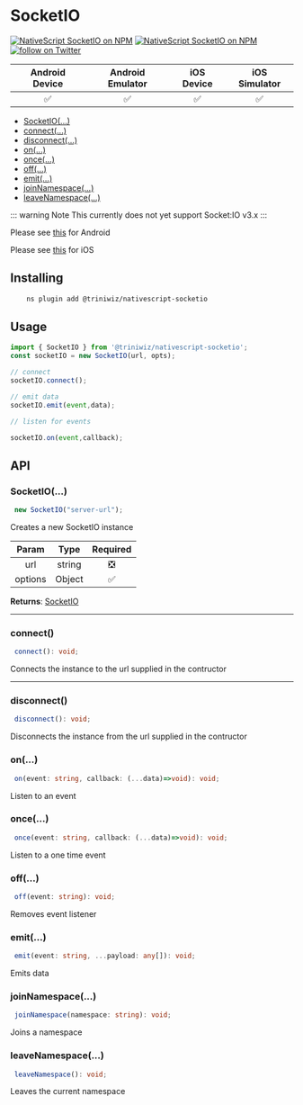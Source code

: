# SocketIO

<p>
<a href="https://www.npmjs.com/package/@triniwiz/nativescript-socketio">
<img src="https://img.shields.io/npm/v/@triniwiz/nativescript-socketio.svg?style=for-the-badge"
            alt="NativeScript SocketIO on NPM"/></a>

<a href="https://www.npmjs.com/package/@triniwiz/nativescript-socketio">
<img src="https://img.shields.io/npm/dt/@triniwiz/nativescript-socketio.svg?style=for-the-badge&label=npm%20downloads&" alt="NativeScript SocketIO on NPM"></a>

<a href="https://twitter.com/intent/follow?screen_name=triniwiz">
<img src="https://img.shields.io/twitter/follow/triniwiz?style=style=for-the-badge&logo=twitter" alt="follow on Twitter"></a>
</p>

|   Android Device  |   Android Emulator    |   iOS Device  |   iOS Simulator   |
| :-------------:     |:-------------:        |:-------------:| :-----:            |
| :white_check_mark:|:white_check_mark:     |:white_check_mark:|    :white_check_mark:| 


- [SocketIO(...)](socketio.md#socketio-2)
- [connect(...)](socketio.md#connect)
- [disconnect(...)](socketio.md#disconnect)
- [on(...)](socketio.md#on)
- [once(...)](socketio.md#once)
- [off(...)](socketio.md#off)
- [emit(...)](socketio.md#emit)
- [joinNamespace(...)](socketio.md#joinnamespace)
- [leaveNamespace(...)](socketio.md#leavenamespace)





::: warning Note
This currently does not yet support Socket:IO v3.x
:::

Please see [this](https://github.com/socketio/socket.io-client-java/issues/641#issuecomment-741436309) for Android

Please see [this](https://github.com/socketio/socket.io-client-swift/issues/1308) for iOS

## Installing 

```bash
    ns plugin add @triniwiz/nativescript-socketio
```

## Usage

```ts
import { SocketIO } from '@triniwiz/nativescript-socketio';
const socketIO = new SocketIO(url, opts);

// connect
socketIO.connect();

// emit data
socketIO.emit(event,data);

// listen for events

socketIO.on(event,callback);
```

## API

### SocketIO(...)
```ts
 new SocketIO("server-url");
```

Creates a new SocketIO instance

| Param   | Type    | Required |
| :---:   | :---:   | :---: |
| url    | string  | :negative_squared_cross_mark: |
| options    | Object  | :white_check_mark: |

**Returns**: [SocketIO](socketio.md#socketio-2) 

---


### connect()
```ts
 connect(): void;
```

Connects the instance to the url supplied in the contructor

---

### disconnect()
```ts
 disconnect(): void;
```

Disconnects the instance from the url supplied in the contructor


### on(...)
```ts
 on(event: string, callback: (...data)=>void): void;
```

Listen to  an event


### once(...)
```ts
 once(event: string, callback: (...data)=>void): void;
```

Listen to a one time event

### off(...)
```ts
 off(event: string): void;
```

Removes event listener

### emit(...)
```ts
 emit(event: string, ...payload: any[]): void;
```

Emits data


### joinNamespace(...)
```ts
 joinNamespace(namespace: string): void;
```

Joins a namespace


### leaveNamespace(...)
```ts
 leaveNamespace(): void;
```

Leaves the current namespace